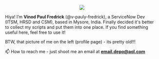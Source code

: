 <div id="banner" align="center">
  <img src="https://media.giphy.com/media/v0AtCQs1uLYcHMfj9r/giphy.gif?cid=ecf05e4718vjsswn3g5jcyhofum8fge9s7eehm61ekayp9cx&ep=v1_gifs_search&rid=giphy.gif&ct=g"/>
</div>


Hiya! I’m __Vinod Paul Fredrick__ (@v-pauly-fredrick), a ServiceNow Dev (ITSM, HRSD and CSM), based in Mysore, India. Finally decided it's better to collect my scripts and put them into one place. If you find something useful here, feel free to use it!

BTW, that picture of me on the left (profile page) - its pretty old!!!


📫 How to reach me - just shoot me an email at **email.depo@aol.com** 


<!---
v-pauly-fredrick/v-pauly-fredrick is a ✨ special ✨ repository because its `README.md` (this file) appears on your GitHub profile.
You can click the Preview link to take a look at your changes.
--->
